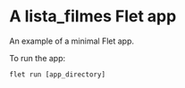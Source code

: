 # A lista_filmes Flet app

An example of a minimal Flet app.

To run the app:

```
flet run [app_directory]
```
